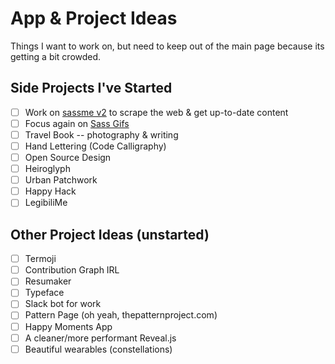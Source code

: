 # App & Project Ideas

Things I want to work on, but need to keep out of the main page because its getting a bit crowded.

## Side Projects I've Started
- [ ] Work on [sassme v2](https://github.com/una/sassme) to scrape the web & get up-to-date content
- [ ] Focus again on [Sass Gifs](http://sassgifs.com)
- [ ] Travel Book -- photography & writing
- [ ] Hand Lettering (Code Calligraphy)
- [ ] Open Source Design
- [ ] Heiroglyph
- [ ] Urban Patchwork
- [ ] Happy Hack
- [ ] LegibiliMe

## Other Project Ideas (unstarted)
- [ ] Termoji
- [ ] Contribution Graph IRL
- [ ] Resumaker
- [ ] Typeface
- [ ] Slack bot for work
- [ ] Pattern Page (oh yeah, thepatternproject.com)
- [ ] Happy Moments App
- [ ] A cleaner/more performant Reveal.js
- [ ] Beautiful wearables (constellations)